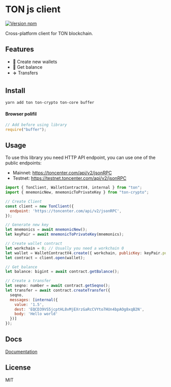 # TON js client

[![Version npm](https://img.shields.io/npm/v/ton.svg?logo=npm)](https://www.npmjs.com/package/ton)

Cross-platform client for TON blockchain.

## Features

- 🚀 Create new wallets
- 🍰 Get balance
- ✈️ Transfers

## Install

```bash
yarn add ton ton-crypto ton-core buffer
```

#### Browser polifil

```js
// Add before using library
require("buffer");
```

## Usage

To use this library you need HTTP API endpoint, you can use one of the public endpoints:

- Mainnet: https://toncenter.com/api/v2/jsonRPC
- Testnet: https://testnet.toncenter.com/api/v2/jsonRPC

```js
import { TonClient, WalletContractV4, internal } from "ton";
import { mnemonicNew, mnemonicToPrivateKey } from "ton-crypto";

// Create Client
const client = new TonClient({
  endpoint: 'https://toncenter.com/api/v2/jsonRPC',
});

// Generate new key
let mnemonics = await mnemonicNew();
let keyPair = await mnemonicToPrivateKey(mnemonics);

// Create wallet contract
let workchain = 0; // Usually you need a workchain 0
let wallet = WalletContractV4.create({ workchain, publicKey: keyPair.publicKey });
let contract = client.open(wallet);

// Get balance
let balance: bigint = await contract.getBalance();

// Create a transfer
let seqno: number = await contract.getSeqno();
let transfer = await contract.createTransfer({
  seqno,
  messages: [internal({
    value: '1.5',
    dest: 'EQCD39VS5jcptHL8vMjEXrzGaRcCVYto7HUn4bpAOg8xqB2N',
    body: 'Hello world'
  })]
});

```

## Docs

[Documentation](https://ton-core.github.io/ton/)

## License

MIT
